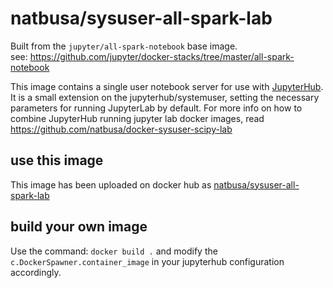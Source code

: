 # natbusa/sysuser-all-spark-lab

Built from the `jupyter/all-spark-notebook` base image.  
see: https://github.com/jupyter/docker-stacks/tree/master/all-spark-notebook

This image contains a single user notebook server for use with [JupyterHub](https://github.com/jupyterhub/jupyterhub). 
It is a small extension on the jupyterhub/systemuser, setting the necessary parameters for running JupyterLab by default. 
For more info on how to combine JupyterHub running jupyter lab docker images, read https://github.com/natbusa/docker-sysuser-scipy-lab

## use this image
This image has been uploaded on docker hub as [natbusa/sysuser-all-spark-lab](https://hub.docker.com/r/natbusa/sysuser-all-spark-lab/)

## build your own image

Use the command: `docker build .` and modify the `c.DockerSpawner.container_image` in your jupyterhub configuration accordingly.



